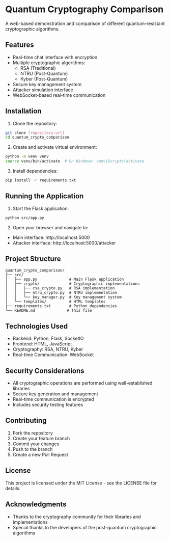 # Quantum Cryptography Comparison

A web-based demonstration and comparison of different quantum-resistant cryptographic algorithms.

## Features

- Real-time chat interface with encryption
- Multiple cryptographic algorithms:
  - RSA (Traditional)
  - NTRU (Post-Quantum)
  - Kyber (Post-Quantum)
- Secure key management system
- Attacker simulation interface
- WebSocket-based real-time communication

## Installation

1. Clone the repository:
```bash
git clone [repository-url]
cd quantum_crypto_comparison
```

2. Create and activate virtual environment:
```bash
python -m venv venv
source venv/bin/activate  # On Windows: venv\Scripts\activate
```

3. Install dependencies:
```bash
pip install -r requirements.txt
```

## Running the Application

1. Start the Flask application:
```bash
python src/app.py
```

2. Open your browser and navigate to:
- Main interface: http://localhost:5000
- Attacker interface: http://localhost:5000/attacker

## Project Structure

```
quantum_crypto_comparison/
├── src/
│   ├── app.py              # Main Flask application
│   ├── crypto/             # Cryptographic implementations
│   │   ├── rsa_crypto.py   # RSA implementation
│   │   ├── ntru_crypto.py  # NTRU implementation
│   │   └── key_manager.py  # Key management system
│   └── templates/          # HTML templates
├── requirements.txt        # Python dependencies
└── README.md              # This file
```

## Technologies Used

- Backend: Python, Flask, SocketIO
- Frontend: HTML, JavaScript
- Cryptography: RSA, NTRU, Kyber
- Real-time Communication: WebSocket

## Security Considerations

- All cryptographic operations are performed using well-established libraries
- Secure key generation and management
- Real-time communication is encrypted
- Includes security testing features

## Contributing

1. Fork the repository
2. Create your feature branch
3. Commit your changes
4. Push to the branch
5. Create a new Pull Request

## License

This project is licensed under the MIT License - see the LICENSE file for details.

## Acknowledgments

- Thanks to the cryptography community for their libraries and implementations
- Special thanks to the developers of the post-quantum cryptographic algorithms